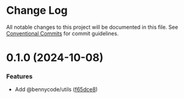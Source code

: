 # Change Log

All notable changes to this project will be documented in this file.
See [Conventional Commits](https://conventionalcommits.org) for commit guidelines.

# 0.1.0 (2024-10-08)

### Features

- Add @bennycode/utils ([f65dce8](https://github.com/bennycode/packages/commit/f65dce8932c92ee790aeae6967fbe0774c8c37e0))
